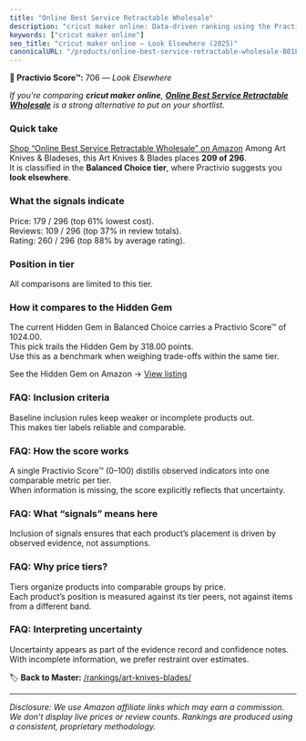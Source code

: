 ```yaml
---
title: "Online Best Service Retractable Wholesale"
description: "cricut maker online: Data-driven ranking using the Practivio Score™. Positioned by quality, value, demand, findability, momentum."
keywords: ["cricut maker online"]
seo_title: "cricut maker online — Look Elsewhere (2025)"
canonicalURL: "/products/online-best-service-retractable-wholesale-B01LKMLG7C/"
---
```


**🚫 Practivio Score™:** 706 — _Look Elsewhere_


*If you're comparing **cricut maker online**, **[Online Best Service Retractable Wholesale](https://www.amazon.com/dp/B01LKMLG7C?tag=practivio-20)** is a strong alternative to put on your shortlist.*
### Quick take
[Shop “Online Best Service Retractable Wholesale” on Amazon](https://www.amazon.com/dp/B01LKMLG7C?tag=practivio-20)
Among Art Knives & Bladeses, this Art Knives & Blades places **209 of 296**.  
It is classified in the **Balanced Choice tier**, where Practivio suggests you **look elsewhere**.

### What the signals indicate
Price: 179 / 296 (top 61% lowest cost).  
Reviews: 109 / 296 (top 37% in review totals).  
Rating: 260 / 296 (top 88% by average rating).  

### Position in tier
All comparisons are limited to this tier.

### How it compares to the Hidden Gem
The current Hidden Gem in Balanced Choice carries a Practivio Score™ of 1024.00.  
This pick trails the Hidden Gem by 318.00 points.  
Use this as a benchmark when weighing trade-offs within the same tier.  

See the Hidden Gem on Amazon → [View listing](https://www.amazon.com/dp/B075NYWF5P?tag=practivio-20)

### FAQ: Inclusion criteria
Baseline inclusion rules keep weaker or incomplete products out.  
This makes tier labels reliable and comparable.

### FAQ: How the score works
A single Practivio Score™ (0–100) distills observed indicators into one comparable metric per tier.  
When information is missing, the score explicitly reflects that uncertainty.

### FAQ: What “signals” means here
Inclusion of signals ensures that each product’s placement is driven by observed evidence, not assumptions.

### FAQ: Why price tiers?
Tiers organize products into comparable groups by price.  
Each product’s position is measured against its tier peers, not against items from a different band.

### FAQ: Interpreting uncertainty
Uncertainty appears as part of the evidence record and confidence notes.  
With incomplete information, we prefer restraint over estimates.


🏷️ **Back to Master:** [/rankings/art-knives-blades/](/rankings/art-knives-blades/)

---
_Disclosure: We use Amazon affiliate links which may earn a commission. We don’t display live prices or review counts. Rankings are produced using a consistent, proprietary methodology._
